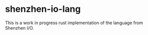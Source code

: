 # shenzhen-io-lang
This is a work in progress rust implementation of the language from Shenzhen I/O.
